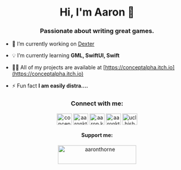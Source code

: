 <h1 align="center">Hi, I'm Aaron 👋</h1>
<h3 align="center">Passionate about writing great games.</h3>

- 🔭 I’m currently working on [Dexter](https://conceptalpha.co.uk/game/dexter)

- 💡 I’m currently learning **GML, SwiftUI, Swift**

- 👨‍💻 All of my projects are available at [https://conceptalpha.itch.io](https://conceptalpha.itch.io)

- ⚡ Fun fact **I am easily distra....**

<h3 align="center">Connect with me:</h3>
<p align="center">
<a href="https://twitter.com/conceptalpha" target="blank"><img align="center" src="https://raw.githubusercontent.com/rahuldkjain/github-profile-readme-generator/master/src/images/icons/Social/twitter.svg" alt="conceptalpha" height="30" width="40" /></a>
<a href="https://linkedin.com/in/aaronkthorne/" target="blank"><img align="center" src="https://raw.githubusercontent.com/rahuldkjain/github-profile-readme-generator/master/src/images/icons/Social/linked-in-alt.svg" alt="aaronkthorne/" height="30" width="40" /></a>
<a href="https://fb.com/aaron.k.thorne" target="blank"><img align="center" src="https://raw.githubusercontent.com/rahuldkjain/github-profile-readme-generator/master/src/images/icons/Social/facebook.svg" alt="aaron.k.thorne" height="30" width="40" /></a>
<a href="https://instagram.com/aaronkthorne" target="blank"><img align="center" src="https://raw.githubusercontent.com/rahuldkjain/github-profile-readme-generator/master/src/images/icons/Social/instagram.svg" alt="aaronkthorne" height="30" width="40" /></a>
<a href="https://youtube.com/channel/UCLhjSHm1qrPcSlPBNMzJgRQ" target="blank"><img align="center" src="https://raw.githubusercontent.com/rahuldkjain/github-profile-readme-generator/master/src/images/icons/Social/youtube.svg" alt="uclhjshm1qrpcslpbnmzjgrq" height="30" width="40" /></a>
</p>
<h4 align="center">Support me:</h3>
<p align="center"><a href="https://ko-fi.com/aaronthorne"> <img align="center" src="https://cdn.ko-fi.com/cdn/kofi3.png?v=3" height="50" width="210" alt="aaronthorne" /></a></p><br><br>
